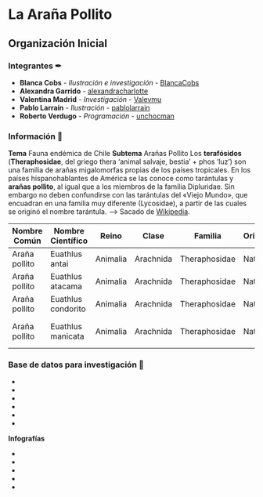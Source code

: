 # La Araña Pollito
## Organización Inicial

### Integrantes ✒

* **Blanca Cobs** - *Ilustración e investigación* - [BlancaCobs](https://github.com/BlancaCobs)
* **Alexandra Garrido** - [alexandracharlotte](https://github.com/alexandracharlotte)
* **Valentina Madrid** - *Investigación* - [Valevmu](https://github.com/Valevmu)
* **Pablo Larraín** - *Ilustración* - [pablolarrain](https://github.com/pablolarrain)
* **Roberto Verdugo** - *Programación* - [unchocman](https://github.com/unchocman)

### Información 📖
**Tema**
Fauna endémica de Chile
**Subtema**
Arañas Pollito
Los **terafósidos** (**Theraphosidae**, del griego thera ‘animal salvaje, bestia’ + phos ‘luz’) son una familia de arañas migalomorfas propias de los países tropicales. En los países hispanohablantes de América se las conoce como tarántulas y **arañas pollito**, al igual que a los miembros de la familia Dipluridae. Sin embargo no deben confundirse con las tarántulas del «Viejo Mundo», que encuadran en una familia muy diferente (Lycosidae), a partir de las cuales se originó el nombre tarántula. --> Sacado de [Wikipedia](https://es.wikipedia.org/wiki/Theraphosidae).


| Nombre Común | Nombre Científico | Reino | Clase | Familia | Origen | Categoría de conservación |
| ------------- | ------------- | ------------- | ------------- | ------------- | ------------- | ------------- |
| Araña pollito  | Euathlus antai  | Animalia  | Arachnida  | Theraphosidae  | Nativa  | En peligro crítico (CR)  | 
| Araña pollito  | Euathlus atacama  | Animalia  | Arachnida  | Theraphosidae  | Nativa  | En peligro crítico (CR)  |
| Araña pollito  | Euathlus condorito  | Animalia  | Arachnida  | Theraphosidae  | Nativa  | En peligro crítico (CR)  |
| Araña pollito  | Euathlus manicata  | Animalia  | Arachnida  | Theraphosidae  | Nativa  | Casi amenazada (NT)  | 

### Base de datos para investigación 📖

*
*
*
*
*
*

**Infografías**

*
*
*
*
*

